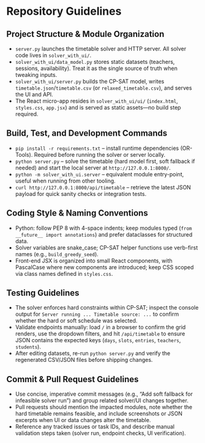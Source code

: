 # Repository Guidelines

## Project Structure & Module Organization
- `server.py` launches the timetable solver and HTTP server. All solver code lives in `solver_with_ui/`.
- `solver_with_ui/data_model.py` stores static datasets (teachers, sessions, availability). Treat it as the single source of truth when tweaking inputs.
- `solver_with_ui/server.py` builds the CP-SAT model, writes `timetable.json`/`timetable.csv` (or `relaxed_timetable.csv`), and serves the UI and API.
- The React micro-app resides in `solver_with_ui/ui/` (`index.html`, `styles.css`, `app.jsx`) and is served as static assets—no build step required.

## Build, Test, and Development Commands
- `pip install -r requirements.txt` – install runtime dependencies (OR-Tools). Required before running the solver or server locally.
- `python server.py` – solve the timetable (hard model first, soft fallback if needed) and start the local server at `http://127.0.0.1:8000/`.
- `python -m solver_with_ui.server` – equivalent module entry-point, useful when running from other tooling.
- `curl http://127.0.0.1:8000/api/timetable` – retrieve the latest JSON payload for quick sanity checks or integration tests.

## Coding Style & Naming Conventions
- Python: follow PEP 8 with 4-space indents; keep modules typed (`from __future__ import annotations`) and prefer dataclasses for structured data.
- Solver variables are snake_case; CP-SAT helper functions use verb-first names (e.g., `build_greedy_seed`).
- Front-end JSX is organized into small React components, with PascalCase where new components are introduced; keep CSS scoped via class names defined in `styles.css`.

## Testing Guidelines
- The solver enforces hard constraints within CP-SAT; inspect the console output for `Server running ... Timetable source: ...` to confirm whether the hard or soft schedule was selected.
- Validate endpoints manually: load `/` in a browser to confirm the grid renders, use the dropdown filters, and hit `/api/timetable` to ensure JSON contains the expected keys (`days`, `slots`, `entries`, `teachers`, `students`).
- After editing datasets, re-run `python server.py` and verify the regenerated CSV/JSON files before shipping changes.

## Commit & Pull Request Guidelines
- Use concise, imperative commit messages (e.g., “Add soft fallback for infeasible solver run”) and group related solver/UI changes together.
- Pull requests should mention the impacted modules, note whether the hard timetable remains feasible, and include screenshots or JSON excerpts when UI or data changes alter the timetable.
- Reference any tracked issues or task IDs, and describe manual validation steps taken (solver run, endpoint checks, UI verification).
